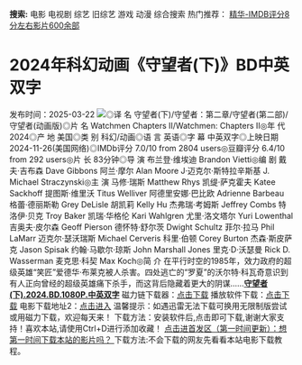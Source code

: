 **搜索:** 电影 电视剧 综艺 旧综艺 游戏 动漫 综合搜索 热门推荐： [精华-IMDB评分8分左右影片600余部](https://www.dytt8.com/html/gndy/jddy/20160320/50510.html)
# 2024年科幻动画《守望者(下)》BD中英双字
发布时间：2025-03-22 
![](https://img9.doubanio.com/view/photo/l_ratio_poster/public/p2914273533.jpg)◎译 名 守望者(下)/守望者：第二章/守望者(第二部)/守望者(动画版)◎片 名 Watchmen Chapters II/Watchmen: Chapters II◎年 代 2024◎产 地 美国◎类 别 科幻/动画◎语 言 英语◎字 幕 中英双字◎上映日期 2024-11-26(美国网络)◎IMDb评分 7.0/10 from 2804 users◎豆瓣评分 6.4/10 from 292 users◎片 长 83分钟◎导 演 布兰登·维埃迪 Brandon Vietti◎编 剧 戴夫·吉布森 Dave Gibbons 阿兰·摩尔 Alan Moore J·迈克尔·斯特拉辛斯基 J. Michael Straczynski◎主 演 马修·瑞斯 Matthew Rhys 凯缇·萨克霍夫 Katee Sackhoff 提图斯·维里沃 Titus Welliver 阿德里安娜·巴比欧 Adrienne Barbeau 格蕾·德丽斯勒 Grey DeLisle 胡凯莉 Kelly Hu 杰弗瑞·考姆斯 Jeffrey Combs 特洛伊·贝克 Troy Baker 凯瑞·华格伦 Kari Wahlgren 尤里·洛文塔尔 Yuri Lowenthal 吉奥夫·皮尔森 Geoff Pierson 德怀特·舒尔茨 Dwight Schultz 菲尔·拉马 Phil LaMarr 迈克尔·瑟沃瑞斯 Michael Cerveris 科里·伯顿 Corey Burton 杰森·斯皮萨克 Jason Spisak 约翰·马歇尔·琼斯 John Marshall Jones 里克·D·沃瑟曼 Rick D. Wasserman 麦克思·科契 Max Koch◎简 介 在平行时空的1985年，效力政府的超级英雄“笑匠”爱德华·布莱克被人杀害。四处逃亡的“罗夏”的沃尔特·科瓦奇意识到有人正向曾经的超级英雄痛下杀手，而这背后隐藏着更大的阴谋……[**守望者(下).2024.BD.1080P.中英双字**](magnet:?xt=urn:btih:3a6fea1dcab81eaeb90b005bd9a412f25bc00023&dn=%e9%98%b3%e5%85%89%e7%94%b5%e5%bd%b1dygod.org.%e5%ae%88%e6%9c%9b%e8%80%85%28%e4%b8%8b%29.2024.BD.1080P.%e4%b8%ad%e8%8b%b1%e5%8f%8c%e5%ad%97.mkv&tr=udp%3a%2f%2ftracker.opentrackr.org%3a1337%2fannounce&tr=udp%3a%2f%2fexodus.desync.com%3a6969%2fannounce) 磁力链下载器：[点击下载](https://dygod.org/js/bt.htm "qBittorrent") 播放软件下载：[点击下载](https://dygod.org/js/player.htm "PotPlayer") 电影下载地址2：[点击进入](https://dygod.org/ "阳光电影") 温馨提示：如遇迅雷无法下载可换用无限制版尝试或用磁力下载，欢迎每天来！  下载方法：安装软件后,点击即可下载,谢谢大家支持！喜欢本站,请使用Ctrl+D进行添加收藏！ [点击进首发区（第一时间更新）：想第一时间下载本站的影片吗？ ](https://www.ygdy8.net/)下载方法:不会下载的网友先看看本站电影下载教程。